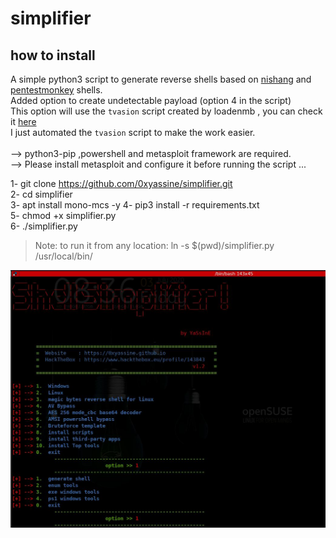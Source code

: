 # simplifier

## how to install

A simple python3 script to generate reverse shells based on [nishang](https://github.com/samratashok/nishang/tree/master/Shells) and [pentestmonkey](http://pentestmonkey.net/cheat-sheet/shells/reverse-shell-cheat-sheet) shells.<br/>
Added option to create undetectable payload (option 4 in the script)<br/>
This option will use the `tvasion` script created by loadenmb , you can check it [here](https://github.com/loadenmb/tvasion)<br/>
I just automated the `tvasion` script to make the work easier.<br/><br/>
--> python3-pip ,powershell and metasploit framework are required.<br/>
--> Please install metasploit and configure it before running the script ... <br/>


1- git clone https://github.com/0xyassine/simplifier.git <br/>
2- cd simplifier <br/>
3- apt install mono-mcs -y
4- pip3 install -r requirements.txt <br/>
5- chmod +x simplifier.py <br/>
6- ./simplifier.py

> Note: to run it from any location: ln -s $(pwd)/simplifier.py /usr/local/bin/

![info](https://github.com/0xyassine/simplifier/blob/master/img/info.jpg)
